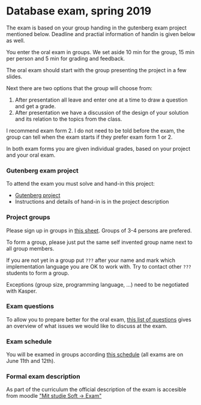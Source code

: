 # Database exam, spring 2019
The exam is based on your group handing in the gutenberg exam project mentioned below. Deadline and practial information of handin is given below as well.

You enter the oral exam in groups. We set aside 10 min for the group, 15 min per person and 5 min for grading and feedback.

The oral exam should start with the group presenting the project in a few slides. 

Next there are two options that the group will choose from:

1. After presentation all leave and enter one at a time to draw a question and get a grade.
2. After presentation we have a discussion of the design of your solution and its relation to the topics from the class.

I recommend exam form 2. I do not need to be told before the exam, the group can tell when the exam starts if they prefer exam form 1 or 2.

In both exam forms you are given individual grades, based on your project and your oral exam.

### Gutenberg exam project

To attend the exam you must solve and hand-in this project:

* [Gutenberg project](GutenbergProject.md)
* Instructions and details of hand-in is in the project description

### Project groups
Please sign up in groups in [this sheet](https://docs.google.com/spreadsheets/d/1c7nUZ43YfEI_JNUbC-iTZpX3MG4SKqd88fFgJufBvKM/edit?usp=sharing). Groups of 3-4 persons are prefered. 

To form a group, please just put the same self invented group name next to all group members. 

If you are not yet in a group put `???` after your name and mark which implementation language you are OK to work with. Try to contact other `???` students to form a group.

Exceptions (group size, programming language, ...) need to be negotiated with Kasper.

### Exam questions
To allow you to prepare better for the oral exam, [this list of questions](ExamQuestions.md) gives an overview of what issues we would like to discuss at the exam.

### Exam schedule
You will be examed in groups according [this schedule]() (all exams are on June 11th and 12th).

### Formal exam description
As part of the curriculum the official description of the exam is accesible from moodle ["Mit studie Soft -> Exam"](https://cphbusiness.mrooms.net/course/view.php?id=746#section-3)




